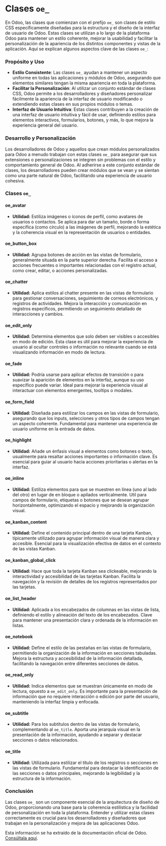 # Clases `oe_`

En Odoo, las clases que comienzan con el prefijo `oe_` son clases de estilo CSS específicamente diseñadas para la estructura y el diseño de la interfaz de usuario de Odoo. Estas clases se utilizan a lo largo de la plataforma Odoo para mantener un estilo coherente, mejorar la usabilidad y facilitar la personalización de la apariencia de los distintos componentes y vistas de la aplicación. Aquí se explican algunos aspectos clave de las clases `oe_`:

### Propósito y Uso

- **Estilo Consistente**: Las clases `oe_` ayudan a mantener un aspecto uniforme en todas las aplicaciones y módulos de Odoo, asegurando que elementos similares tengan la misma apariencia en toda la plataforma.
- **Facilitar la Personalización**: Al utilizar un conjunto estándar de clases CSS, Odoo permite a los desarrolladores y diseñadores personalizar fácilmente la apariencia de la interfaz de usuario modificando o extendiendo estas clases en sus propios módulos o temas.
- **Interfaz de Usuario Intuitiva**: Estas clases contribuyen a la creación de una interfaz de usuario intuitiva y fácil de usar, definiendo estilos para elementos interactivos, formularios, botones, y más, lo que mejora la experiencia general del usuario.

### Desarrollo y Personalización

Los desarrolladores de Odoo y aquellos que crean módulos personalizados para Odoo a menudo trabajan con estas clases `oe_` para asegurar que sus extensiones o personalizaciones se integren sin problemas con el estilo y comportamiento general de Odoo. Al adherirse a este conjunto estándar de clases, los desarrolladores pueden crear módulos que se vean y se sientan como una parte natural de Odoo, facilitando una experiencia de usuario cohesiva.

### Clases `oe_`

#### oe_avatar
- **Utilidad:** Estiliza imágenes o íconos de perfil, como avatares de usuarios o contactos. Se aplica para dar un tamaño, borde o forma específica (como círculo) a las imágenes de perfil, mejorando la estética y la coherencia visual en la representación de usuarios o entidades.

#### oe_button_box
- **Utilidad:** Agrupa botones de acción en las vistas de formulario, generalmente situada en la parte superior derecha. Facilita el acceso a acciones frecuentes o importantes relacionadas con el registro actual, como crear, editar, o acciones personalizadas.

#### oe_chatter
- **Utilidad:** Aplica estilos al chatter presente en las vistas de formulario para gestionar conversaciones, seguimiento de correos electrónicos, y registros de actividades. Mejora la interacción y comunicación en registros específicos, permitiendo un seguimiento detallado de interacciones y cambios.

#### oe_edit_only
- **Utilidad:** Determina elementos que solo deben ser visibles o accesibles en modo de edición. Esta clase es útil para mejorar la experiencia de usuario al ocultar controles o información no relevante cuando se está visualizando información en modo de lectura.

#### oe_fade
- **Utilidad:** Podría usarse para aplicar efectos de transición o para suavizar la aparición de elementos en la interfaz, aunque su uso específico puede variar. Ideal para mejorar la experiencia visual al interactuar con elementos emergentes, tooltips o modales.

#### oe_form_field
- **Utilidad:** Diseñada para estilizar los campos en las vistas de formulario, asegurando que los inputs, selecciones y otros tipos de campos tengan un aspecto coherente. Fundamental para mantener una experiencia de usuario uniforme en la entrada de datos.

#### oe_highlight
- **Utilidad:** Añade un énfasis visual a elementos como botones o texto, usualmente para resaltar acciones importantes o información clave. Es esencial para guiar al usuario hacia acciones prioritarias o alertas en la interfaz.

#### oe_inline
- **Utilidad:** Estiliza elementos para que se muestren en línea (uno al lado del otro) en lugar de en bloque o apilados verticalmente. Util para campos de formulario, etiquetas o botones que se desean agrupar horizontalmente, optimizando el espacio y mejorando la organización visual.

#### oe_kanban_content
- **Utilidad:** Define el contenido principal dentro de una tarjeta Kanban, típicamente utilizado para agrupar información visual de manera clara y accesible. Esencial para la visualización efectiva de datos en el contexto de las vistas Kanban.

#### oe_kanban_global_click
- **Utilidad:** Hace que toda la tarjeta Kanban sea clickeable, mejorando la interactividad y accesibilidad de las tarjetas Kanban. Facilita la navegación y la revisión de detalles de los registros representados por las tarjetas.

#### oe_list_header
- **Utilidad:** Aplicada a los encabezados de columnas en las vistas de lista, definiendo el estilo y alineación del texto de los encabezados. Clave para mantener una presentación clara y ordenada de la información en listas.

#### oe_notebook
- **Utilidad:** Define el estilo de las pestañas en las vistas de formulario, permitiendo la organización de la información en secciones tabuladas. Mejora la estructura y accesibilidad de la información detallada, facilitando la navegación entre diferentes secciones de datos.

#### oe_read_only
- **Utilidad:** Indica elementos que se muestran únicamente en modo de lectura, opuesto a `oe_edit_only`. Es importante para la presentación de información que no requiere interacción o edición por parte del usuario, manteniendo la interfaz limpia y enfocada.

#### oe_subtitle
- **Utilidad:** Para los subtítulos dentro de las vistas de formulario, complementando al `oe_title`. Aporta una jerarquía visual en la presentación de la información, ayudando a separar y destacar secciones o datos relacionados.

#### oe_title
- **Utilidad:** Utilizada para estilizar el título de los registros o secciones en las vistas de formulario. Fundamental para destacar la identificación de las secciones o datos principales, mejorando la legibilidad y la estructura de la información.

### Conclusión

Las clases `oe_` son un componente esencial de la arquitectura de diseño de Odoo, proporcionando una base para la coherencia estilística y la facilidad de personalización en toda la plataforma. Entender y utilizar estas clases correctamente es crucial para los desarrolladores y diseñadores que trabajan en la personalización y mejora de las aplicaciones Odoo.

Esta información se ha extraído de la documentación oficial de Odoo. [Consúltala aquí](https://www.odoo.com/documentation/16.0/es/developer/reference/backend/views.html#view-types).
